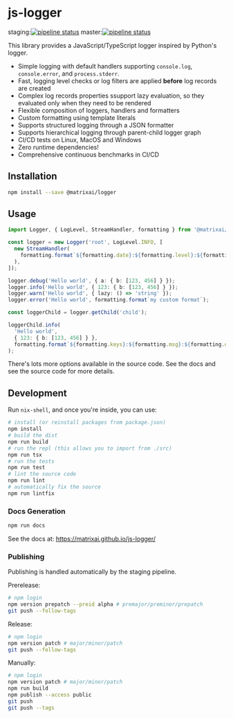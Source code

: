 # js-logger

staging:[![pipeline status](https://gitlab.com/MatrixAI/open-source/js-logger/badges/staging/pipeline.svg)](https://gitlab.com/MatrixAI/open-source/js-logger/commits/staging)
master:[![pipeline status](https://gitlab.com/MatrixAI/open-source/js-logger/badges/master/pipeline.svg)](https://gitlab.com/MatrixAI/open-source/js-logger/commits/master)

This library provides a JavaScript/TypeScript logger inspired by Python's logger.

* Simple logging with default handlers supporting `console.log`, `console.error`, and `process.stderr`.
* Fast, logging level checks or log filters are applied **before** log records are created
* Complex log records properties ssupport lazy evaluation, so they evaluated only when they need to be rendered
* Flexible composition of loggers, handlers and formatters
* Custom formatting using template literals
* Supports structured logging through a JSON formatter
* Supports hierarchical logging through parent-child logger graph
* CI/CD tests on Linux, MacOS and Windows
* Zero runtime dependencies!
* Comprehensive continuous benchmarks in CI/CD

## Installation

```sh
npm install --save @matrixai/logger
```

## Usage

```ts
import Logger, { LogLevel, StreamHandler, formatting } from '@matrixai/logger';

const logger = new Logger('root', LogLevel.INFO, [
  new StreamHandler(
    formatting.format`${formatting.date}:${formatting.level}:${formatting.key}:${formatting.msg}:${formatting.data}`,
  ),
]);

logger.debug('Hello world', { a: { b: [123, 456] } });
logger.info('Hello world', { 123: { b: [123, 456] } });
logger.warn('Hello world', { lazy: () => 'string' });
logger.error('Hello world', formatting.format`my custom format`);

const loggerChild = logger.getChild('child');

loggerChild.info(
  'Hello world',
  { 123: { b: [123, 456] } },
  formatting.format`${formatting.keys}:${formatting.msg}:${formatting.data}`,
);
```

There's lots more options available in the source code. See the docs and see the source code for more details.

## Development

Run `nix-shell`, and once you're inside, you can use:

```sh
# install (or reinstall packages from package.json)
npm install
# build the dist
npm run build
# run the repl (this allows you to import from ./src)
npm run tsx
# run the tests
npm run test
# lint the source code
npm run lint
# automatically fix the source
npm run lintfix
```

### Docs Generation

```sh
npm run docs
```

See the docs at: https://matrixai.github.io/js-logger/

### Publishing

Publishing is handled automatically by the staging pipeline.

Prerelease:

```sh
# npm login
npm version prepatch --preid alpha # premajor/preminor/prepatch
git push --follow-tags
```

Release:

```sh
# npm login
npm version patch # major/minor/patch
git push --follow-tags
```

Manually:

```sh
# npm login
npm version patch # major/minor/patch
npm run build
npm publish --access public
git push
git push --tags
```

